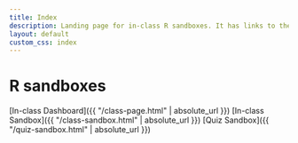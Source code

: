 ```yaml
---
title: Index
description: Landing page for in-class R sandboxes. It has links to the various dashboards and sandboxes you might need.
layout: default
custom_css: index
---
```


# R sandboxes
[In-class Dashboard]({{ "/class-page.html" | absolute_url }})
[In-class Sandbox]({{ "/class-sandbox.html" | absolute_url }})
[Quiz Sandbox]({{ "/quiz-sandbox.html" | absolute_url }})